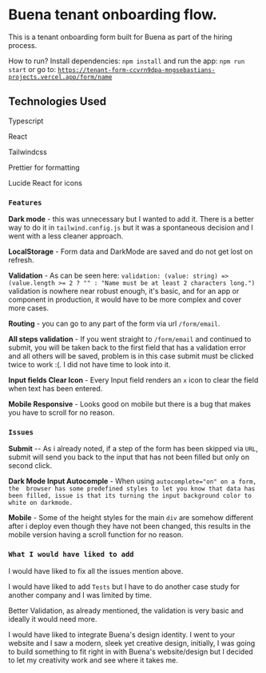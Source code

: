 # Buena tenant onboarding flow.
This is a tenant onboarding form built for Buena as part of the hiring process.

How to run?
Install dependencies: `npm install` and run the app: `npm run start` or go to: [`https://tenant-form-ccvrn9dpa-mngsebastians-projects.vercel.app/form/name`](https://tenant-form-rho.vercel.app/form/name)

## Technologies Used

Typescript  

React  

Tailwindcss  

Prettier for formatting  

Lucide React for icons





### `Features`

**Dark mode** - this was unnecessary but I wanted to add it. There is a better way to do it in `tailwind.config.js` but it was a spontaneous decision and I went with a less cleaner approach.  

**LocalStorage** - Form data and DarkMode are saved and do not get lost on refresh.  

**Validation** - As can be seen here: `validation: (value: string) => (value.length >= 2 ? "" : "Name must be at least 2 characters long.")` validation is nowhere near robust enough, it's basic, and for an app or component in production, it would have to be more complex and cover more cases.  

**Routing** - you can go to any part of the form via url `/form/email`.  

**All steps validation** - If you went straight to `/form/email` and continued to submit, you will be taken back to the first field that has a validation error and all others will be saved, problem is in this case submit must be clicked twice to work :(. I did not have time to look into it.  

**Input fields Clear Icon** - Every Input field renders an `x` icon to clear the field when text has been entered.  

**Mobile Responsive** - Looks good on mobile but there is a bug that makes you have to scroll for no reason.  


### `Issues`

**Submit** -- As i already noted, if a step of the form has been skipped via `URL`, submit will send you back to the input that has not been filled but only on second click.  

**Dark Mode Input Autocomple** - When using `autocomplete="on" on a form, the  browser has some predefined styles to let you know that data has been filled, issue is that its turning the input background color to white on darkmode.`  

**Mobile** - Some of the height styles for the main `div` are somehow different after i deploy even though they have not been changed, this results in the mobile version having a scroll function for no reason.  



### `What I would have liked to add`

I would have liked to fix all the issues mention above.  

I would have liked to add `Tests` but I have to do another case study for another company and I was limited by time.  

Better Validation, as already mentioned, the validation is very basic and ideally it would need more.  

I would have liked to integrate Buena's design identity. I went to your website and I saw a modern, sleek yet creative design, initially, I was going to build something to fit right in with Buena's website/design but I decided to let my creativity work and see where it takes me.  



